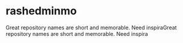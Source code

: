 # rashedminmo
Great repository names are short and memorable. Need inspiraGreat repository names are short and memorable. Need inspira
